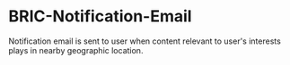 # BRIC-Notification-Email
Notification email is sent to user when content relevant to user's interests plays in nearby geographic location.
